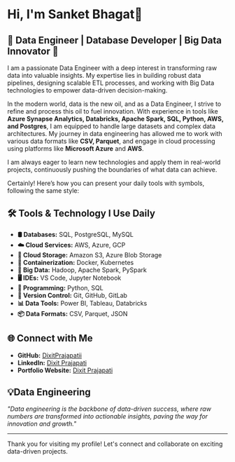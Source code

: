 # Hi, I'm Sanket Bhagat👋

## 🚀 Data Engineer | Database Developer | Big Data Innovator 🚀

I am a passionate Data Engineer with a deep interest in transforming raw data into valuable insights. My expertise lies in building robust data pipelines, designing scalable ETL processes, and working with Big Data technologies to empower data-driven decision-making.

In the modern world, data is the new oil, and as a Data Engineer, I strive to refine and process this oil to fuel innovation. With experience in tools like **Azure Synapse Analytics, Databricks, Apache Spark, SQL, Python, AWS, and Postgres**, I am equipped to handle large datasets and complex data architectures. My journey in data engineering has allowed me to work with various data formats like **CSV, Parquet**, and engage in cloud processing using platforms like **Microsoft Azure** and **AWS**.

I am always eager to learn new technologies and apply them in real-world projects, continuously pushing the boundaries of what data can achieve.

Certainly! Here’s how you can present your daily tools with symbols, following the same style:

## 🛠️ Tools & Technology I Use Daily

- **🛢️ Databases:** SQL, PostgreSQL, MySQL
- **☁️ Cloud Services:** AWS, Azure, GCP
- **💾 Cloud Storage:** Amazon S3, Azure Blob Storage
- **🐳 Containerization:** Docker, Kubernetes
- **🐘 Big Data:** Hadoop, Apache Spark, PySpark
- **🖥️ IDEs:** VS Code, Jupyter Notebook
- **🐍 Programming:** Python, SQL
- **🔗 Version Control:** Git, GitHub, GitLab
- **📊 Data Tools:** Power BI, Tableau, Databricks
- **📦 Data Formats:** CSV, Parquet, JSON


## 🌐 Connect with Me

- **GitHub:** [DixitPrajapatii](https://github.com/DixitPrajapatii)
- **LinkedIn:** [Dixit Prajapati](https://www.linkedin.com/in/dixit-prajapati)
- **Portfolio Website:** [Dixit Prajapati](https://www.dixitprajapati.com)

## 💡Data Engineering

_"Data engineering is the backbone of data-driven success, where raw numbers are transformed into actionable insights, paving the way for innovation and growth."_

---

Thank you for visiting my profile! Let's connect and collaborate on exciting data-driven projects.

